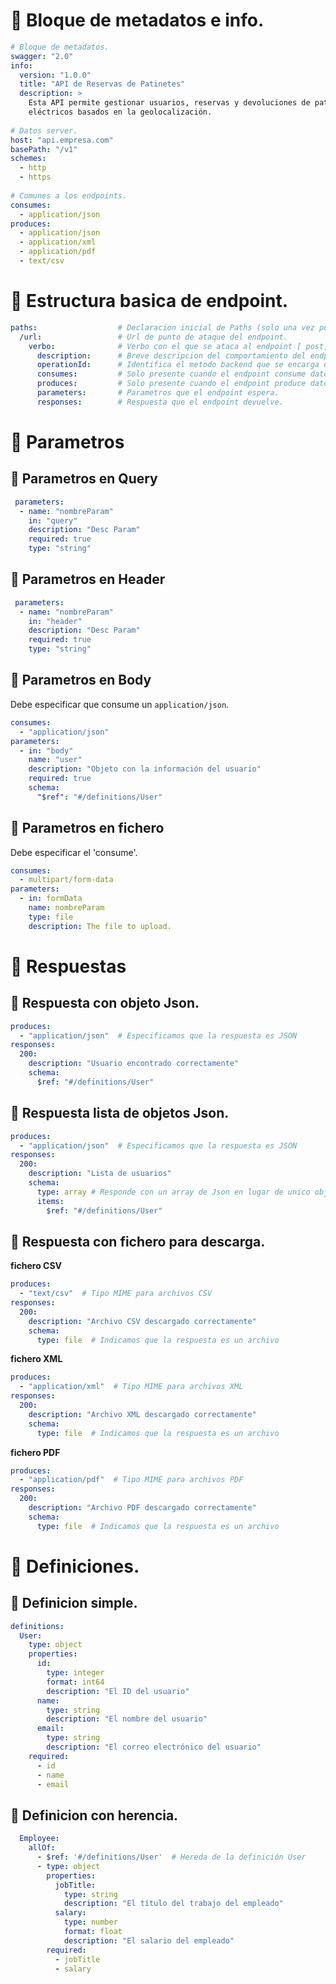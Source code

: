 # 📌 Bloque de metadatos e info.
```yaml
# Bloque de metadatos.
swagger: "2.0"
info:
  version: "1.0.0"
  title: "API de Reservas de Patinetes"
  description: >
    Esta API permite gestionar usuarios, reservas y devoluciones de patinetes
    eléctricos basados en la geolocalización.
    
# Datos server.
host: "api.empresa.com"
basePath: "/v1"
schemes:
  - http
  - https
  
# Comunes a los endpoints.
consumes:
  - application/json
produces:
  - application/json
  - application/xml
  - application/pdf
  - text/csv
```

# 📌 Estructura basica de endpoint.
```yaml
paths:                  # Declaracion inicial de Paths (solo una vez por documento)
  /url:                 # Url de punto de ataque del endpoint.
    verbo:              # Verbo con el que se ataca al endpoint [ post, put, get, delete ]
      description:      # Breve descripcion del comportamiento del endpoint.
      operationId:      # Identifica el metodo backend que se encarga de atender a esta petición.
      consumes:         # Solo presente cuando el endpoint consume datos. [ application/json, application/xml, application/pdf ]
      produces:         # Solo presente cuando el endpoint produce datos.
      parameters:       # Parametros que el endpoint espera.
      responses:        # Respuesta que el endpoint devuelve.
```

# 📌 Parametros
## 📍 Parametros en Query
```yaml
 parameters:
  - name: "nombreParam"
    in: "query"
    description: "Desc Param"
    required: true
    type: "string"
```
   
## 📍 Parametros en Header
```yaml
 parameters:
  - name: "nombreParam"
    in: "header"
    description: "Desc Param"
    required: true
    type: "string"
```
    
## 📍 Parametros en Body
Debe especificar que consume un `application/json`.
```yaml
consumes:
  - "application/json"
parameters:
  - in: "body"
    name: "user"
    description: "Objeto con la información del usuario"
    required: true
    schema:
      "$ref": "#/definitions/User"
```

## 📍 Parametros en fichero
Debe especificar el 'consume'.
```yaml
consumes:
  - multipart/form-data
parameters:
  - in: formData
    name: nombreParam
    type: file
    description: The file to upload.
```


   
# 📌 Respuestas
## 📍 Respuesta con objeto Json.
```yaml
produces:
  - "application/json"  # Especificamos que la respuesta es JSON
responses:
  200:
    description: "Usuario encontrado correctamente"
    schema:
      $ref: "#/definitions/User" 
```
   
## 📍 Respuesta lista de objetos Json.
```yaml
produces:
  - "application/json"  # Especificamos que la respuesta es JSON
responses:
  200:
    description: "Lista de usuarios"
    schema:
      type: array # Responde con un array de Json en lugar de unico objeto.
      items:
        $ref: "#/definitions/User" 
```
   
## 📍 Respuesta con fichero para descarga.
**fichero CSV**
```yaml
produces:
  - "text/csv"  # Tipo MIME para archivos CSV
responses:
  200:
    description: "Archivo CSV descargado correctamente"
    schema:
      type: file  # Indicamos que la respuesta es un archivo
```
**fichero XML**
```yaml
produces:
  - "application/xml"  # Tipo MIME para archivos XML
responses:
  200:
    description: "Archivo XML descargado correctamente"
    schema:
      type: file  # Indicamos que la respuesta es un archivo
```
**fichero PDF**
```yaml
produces:
  - "application/pdf"  # Tipo MIME para archivos PDF
responses:
  200:
    description: "Archivo PDF descargado correctamente"
    schema:
      type: file  # Indicamos que la respuesta es un archivo
```

# 📌 Definiciones.
## 📍 Definicion simple.
```yaml
definitions:
  User:
    type: object
    properties:
      id:
        type: integer
        format: int64
        description: "El ID del usuario"
      name:
        type: string
        description: "El nombre del usuario"
      email:
        type: string
        description: "El correo electrónico del usuario"
    required:
      - id
      - name
      - email
```
   
## 📍 Definicion con herencia.
```yaml
  Employee:
    allOf:
      - $ref: '#/definitions/User'  # Hereda de la definición User
      - type: object
        properties:
          jobTitle:
            type: string
            description: "El título del trabajo del empleado"
          salary:
            type: number
            format: float
            description: "El salario del empleado"
        required:
          - jobTitle
          - salary
```
